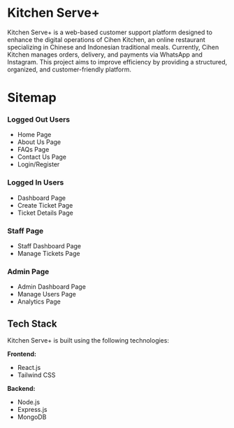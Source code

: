 
# Kitchen Serve+

Kitchen Serve+ is a web-based customer support platform designed to enhance the digital operations of Cihen Kitchen, an online restaurant specializing in Chinese and Indonesian traditional meals. Currently, Cihen Kitchen manages orders, delivery, and payments via WhatsApp and Instagram. This project aims to improve efficiency by providing a structured, organized, and customer-friendly platform.

# Sitemap

### Logged Out Users
- Home Page
- About Us Page
- FAQs Page
- Contact Us Page
- Login/Register

### Logged In Users
- Dashboard Page
- Create Ticket Page
- Ticket Details Page

### Staff Page
- Staff Dashboard Page
- Manage Tickets Page

### Admin Page
- Admin Dashboard Page
- Manage Users Page
- Analytics Page

## Tech Stack

Kitchen Serve+ is built using the following technologies:

**Frontend:**
  - React.js
  - Tailwind CSS

**Backend:**
  - Node.js
  - Express.js
  - MongoDB